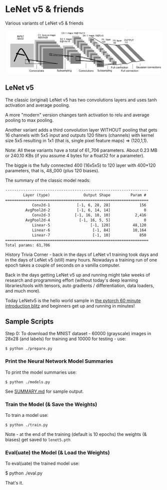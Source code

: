 # LeNet v5 & friends

Various variants of LeNet v5 & friends

![](lenet.png)




## LeNet v5

The classic (original) LeNet v5
has two convolutions layers
and uses tanh activation and average pooling.


A more "modern" version
changes tanh activation to relu and
average pooling to max pooling.

Another variant adds a third convolution layer
WITHOUT pooling that gets  16 channels with 5x5 input
and outputs 120 filters (channels) with kernel size 5x5 resulting in 1x1
(that is, single pixel feature maps) => (120,1,1).


Note: All these variants
have a total of 61_706 parameters.
About 0.23 MB or 240.10 KBs (if you assume 4 bytes for a float32 for a parameter).

The biggie is the fully connected 400 (16x5x5) to 120 layer
with 400*120 parameters, that is, 48_000 (plus 120 biases).

The summary of the classic model reads:

```
----------------------------------------------------------------
        Layer (type)               Output Shape         Param #
================================================================
            Conv2d-1            [-1, 6, 28, 28]             156
         AvgPool2d-2            [-1, 6, 14, 14]               0
            Conv2d-3           [-1, 16, 10, 10]           2,416
         AvgPool2d-4             [-1, 16, 5, 5]               0
            Linear-5                  [-1, 120]          48,120
            Linear-6                   [-1, 84]          10,164
            Linear-7                   [-1, 10]             850
================================================================
Total params: 61,706
```


History Trivia Corner - back in the days of LeNet v1 training took days and
in the days of LeNet v5 (still) many hours.
Nowadays a training run of one epoch takes a couple of seconds
on a vanilla computer.

Back in the days getting LeNet v5 up and running
might take weeks of research and programming effort
(without today's deep learning libraries/tools
with tensors, auto gradients / differentiation,
data loaders, and much more).

Today LeNetv5 is the hello world sample in
[the pytorch 60 minute introduction blitz](https://pytorch.org/tutorials/beginner/blitz/neural_networks_tutorial.html)
and beginners get up and running in minutes!







## Sample Scripts

Step 0:  To download the MNIST dataset - 60000 (grayscale) images in 28x28 (and labels) for training and 10000 for testing - use:

    $ python ./prepare.py



### Print the Neural Network Model Summaries

To print the model summaries use:

    $ python ./models.py

See [SUMMARY.md](SUMMARY.md) for sample output.


### Train the Model (& Save the Weights)

To train a model use:

    $ python ./train.py

Note - at the end of the training (default is 10 epochs)
the weights (& biases) get saved to `lenet5.pth`



### Eval(uate) the Model (& Load the Weights)

To eval(uate) the trained model use:

   $ python ./eval.py



That's it.